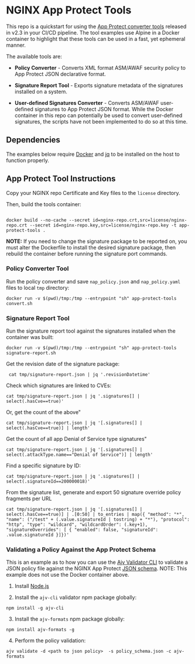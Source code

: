 # NGINX App Protect Tools
This repo is a quickstart for using the [App Protect converter tools](https://docs.nginx.com/nginx-app-protect/configuration/#converter-tools) released in v2.3 in your CI/CD pipeline. The tool examples use Alpine in a Docker container to highlight that these tools can be used in a fast, yet ephemeral manner.

The available tools are:
- **Policy Converter** - 
Converts XML format ASM/AWAF security policy to App Protect JSON declarative format.

- **Signature Report Tool** - 
Exports signature metadata of the signatures installed on a system.

- **User-defined Signatures Converter** - 
Converts ASM/AWAF user-defined signatures to App Protect JSON format. While the Docker container in this repo can potentially be used to convert user-defined signatures, the scripts have not been implemented to do so at this time. 


## Dependencies
The examples below require [Docker](https://www.docker.com/) and [jq](https://stedolan.github.io/jq/) to be installed on the host to function properly.

## App Protect Tool Instructions

Copy your NGINX repo Certificate and Key files to the `license` directory.

Then, build the tools container:

``` shell

docker build --no-cache --secret id=nginx-repo.crt,src=license/nginx-repo.crt --secret id=nginx-repo.key,src=license/nginx-repo.key -t app-protect-tools .

```
**NOTE:** If you need to change the signature package to be reported on, you must alter the Dockerfile to install the desired signature package, then rebuild the container before running the signature port commands.

### Policy Converter Tool
Run the policy converter and save `nap_policy.json` and `nap_policy.yaml` files to local `tmp` directory:

```shell
docker run -v $(pwd)/tmp:/tmp --entrypoint "sh" app-protect-tools convert.sh
```

### Signature Report Tool
Run the signature report tool against the signatures installed when the container was built:

```shell
docker run -v $(pwd)/tmp:/tmp --entrypoint "sh" app-protect-tools signature-report.sh
```

Get the revision date of the signature package:

```shell
 cat tmp/signature-report.json | jq '.revisionDatetime'
```

Check which signatures are linked to CVEs:

```shell
cat tmp/signature-report.json | jq '.signatures[] | select(.hasCve==true)'
```

Or, get the count of the above"
```shell
cat tmp/signature-report.json | jq '[.signatures[] | select(.hasCve==true)] | length'
```

Get the count of all app Denial of Service type signatures"
```shell
cat tmp/signature-report.json | jq '[.signatures[] | select(.attackType.name=="Denial of Service")] | length'
```

Find a specific signature by ID:

```shell
cat tmp/signature-report.json | jq '.signatures[] | select(.signatureId==200000018)'
```

From the signature list, generate and export 50 signature override policy fragments per URL
```shell
cat tmp/signature-report.json | jq '[.signatures[] | select(.hasCve==true)] | .[0:50] | to_entries | map({ "method": "*", "name": ("/test" + (.value.signatureId | tostring) + "*"), "protocol": "http", "type": "wildcard", "wildcardOrder": (.key+1), "signatureOverrides": [ { "enabled": false, "signatureId": .value.signatureId }]})'
```

### Validating a Policy Against the App Protect Schema
This is an example as to how you can use the [Ajv Validator CLI](https://github.com/ajv-validator/ajv-cli) to validate a JSON policy file against the NGINX App Protect [JSON schema](https://json-schema.org/).
NOTE: This example does not use the Docker container above.

1. Install [Node.js](https://nodejs.org/en/)

2. Install the `ajv-cli` validator npm package globally:
```shell
npm install -g ajv-cli
```
3. Install the `ajv-formats` npm package globally:
```shell
npm install ajv-formats -g
```

4. Perform the policy validation:
```shell
ajv validate -d <path to json policy>  -s policy_schema.json -c ajv-formats
```
